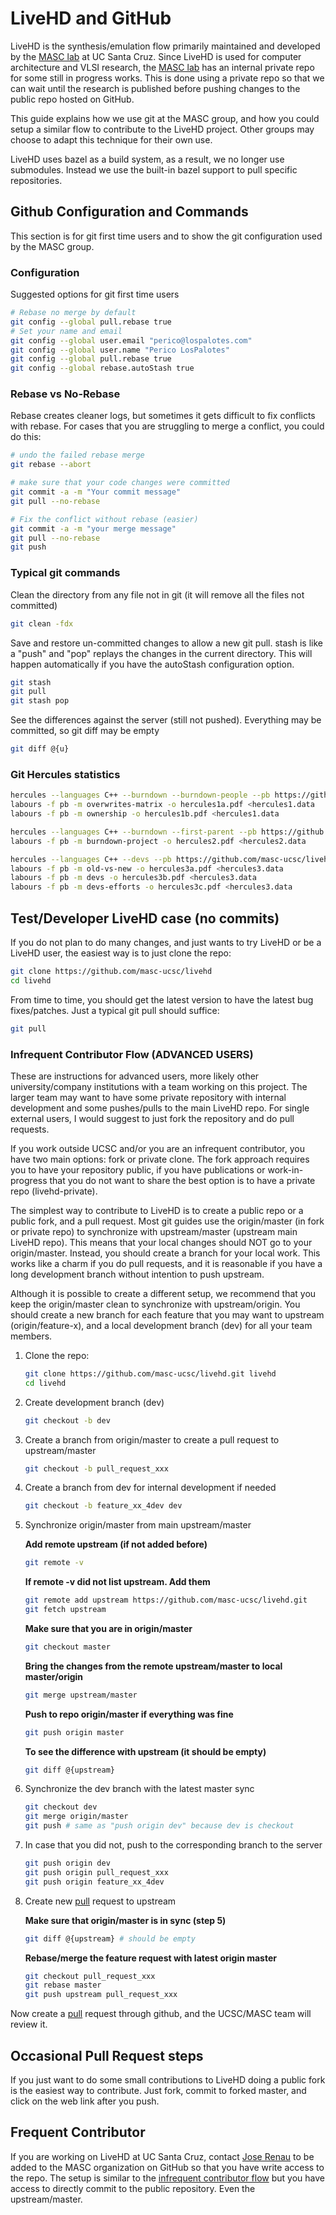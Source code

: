 # LiveHD and GitHub

LiveHD is the synthesis/emulation flow primarily maintained and developed by
the [MASC lab][masc] at UC Santa Cruz. Since LiveHD is used for computer
architecture and VLSI research, the [MASC lab][masc] has an internal private
repo for some still in progress works. This is done using a private repo so
that we can wait until the research is published before pushing changes to the
public repo hosted on GitHub.

This guide explains how we use git at the MASC group, and how you could setup a
similar flow to contribute to the LiveHD project. Other groups may choose to
adapt this technique for their own use.

LiveHD uses bazel as a build system, as a result, we no longer use submodules.
Instead we use the built-in bazel support to pull specific repositories.

## Github Configuration and Commands

This section is for git first time users and to show the git configuration used
by the MASC group.

### Configuration

Suggested options for git first time users

```sh
# Rebase no merge by default
git config --global pull.rebase true
# Set your name and email
git config --global user.email "perico@lospalotes.com"
git config --global user.name "Perico LosPalotes"
git config --global pull.rebase true
git config --global rebase.autoStash true
```

### Rebase vs No-Rebase

Rebase creates cleaner logs, but sometimes it gets difficult to fix conflicts
with rebase. For cases that you are struggling to merge a conflict, you could
do this:

```sh
# undo the failed rebase merge
git rebase --abort

# make sure that your code changes were committed
git commit -a -m "Your commit message"
git pull --no-rebase

# Fix the conflict without rebase (easier)
git commit -a -m "your merge message"
git pull --no-rebase
git push
```

### Typical git commands

Clean the directory from any file not in git (it will remove all the files not committed)

```sh
git clean -fdx
```

Save and restore un-committed changes to allow a new git pull. stash is like a
"push" and "pop" replays the changes in the current directory. This will happen
automatically if you have the autoStash configuration option.

```sh
git stash
git pull
git stash pop
```

See the differences against the server (still not pushed). Everything may be
committed, so git diff may be empty

```sh
git diff @{u}
```

### Git Hercules statistics

```sh
hercules --languages C++ --burndown --burndown-people --pb https://github.com/masc-ucsc/livehd >hercules1.data
labours -f pb -m overwrites-matrix -o hercules1a.pdf <hercules1.data
labours -f pb -m ownership -o hercules1b.pdf <hercules1.data

hercules --languages C++ --burndown --first-parent --pb https://github.com/masc-ucsc/livehd >hercules2.data
labours -f pb -m burndown-project -o hercules2.pdf <hercules2.data

hercules --languages C++ --devs --pb https://github.com/masc-ucsc/livehd >hercules3.data
labours -f pb -m old-vs-new -o hercules3a.pdf <hercules3.data
labours -f pb -m devs -o hercules3b.pdf <hercules3.data
labours -f pb -m devs-efforts -o hercules3c.pdf <hercules3.data
```

## Test/Developer LiveHD case (no commits)

If you do not plan to do many changes, and just wants to try LiveHD or be a
LiveHD user, the easiest way is to just clone the repo:

```sh
git clone https://github.com/masc-ucsc/livehd
cd livehd
```

From time to time, you should get the latest version to have the latest bug fixes/patches.
Just a typical git pull should suffice:

```sh
git pull
```

### Infrequent Contributor Flow (ADVANCED USERS)

These are instructions for advanced users, more likely other university/company
institutions with a team working on this project. The larger team may want to
have some private repository with internal development and some pushes/pulls to
the main LiveHD repo. For single external users, I would suggest to just fork
the repository and do pull requests.

If you work outside UCSC and/or you are an infrequent contributor, you have two
main options: fork or private clone. The fork approach requires you to have
your repository public, if you have publications or work-in-progress that you
do not want to share the best option is to have a private repo (livehd-private).

The simplest way to contribute to LiveHD is to create a public repo or a public
fork, and a pull request. Most git guides use the origin/master (in fork or
private repo) to synchronize with upstream/master (upstream main LiveHD repo).
This means that your local changes should NOT go to your origin/master.
Instead, you should create a branch for your local work. This works like a
charm if you do pull requests, and it is reasonable if you have a long
development branch without intention to push upstream.

Although it is possible to create a different setup, we recommend that you keep
the origin/master clean to synchronize with upstream/origin. You should create
a new branch for each feature that you may want to upstream (origin/feature-x),
and a local development branch (dev) for all your team members.

1.  Clone the repo:

    ```sh
    git clone https://github.com/masc-ucsc/livehd.git livehd
    cd livehd
    ```

2.  Create development branch (dev)

    ```sh
    git checkout -b dev
    ```

3.  Create a branch from origin/master to create a pull request to upstream/master

    ```sh
    git checkout -b pull_request_xxx
    ```

4.  Create a branch from dev for internal development if needed

    ```sh
    git checkout -b feature_xx_4dev dev
    ```

5.  Synchronize origin/master from main upstream/master

    **Add remote upstream (if not added before)**

    ```sh
    git remote -v
    ```

    **If remote -v did not list upstream. Add them**

    ```sh
    git remote add upstream https://github.com/masc-ucsc/livehd.git
    git fetch upstream
    ```

    **Make sure that you are in origin/master**

    ```sh
    git checkout master
    ```

    **Bring the changes from the remote upstream/master to local master/origin**

    ```sh
    git merge upstream/master
    ```

    **Push to repo origin/master if everything was fine**

    ```sh
    git push origin master
    ```

    **To see the difference with upstream (it should be empty)**

    ```sh
    git diff @{upstream}
    ```

6.  Synchronize the dev branch with the latest master sync

    ```sh
    git checkout dev
    git merge origin/master
    git push # same as "push origin dev" because dev is checkout
    ```

7.  In case that you did not, push to the corresponding branch to the server

    ```sh
    git push origin dev
    git push origin pull_request_xxx
    git push origin feature_xx_4dev
    ```

8.  Create new [pull][pull] request to upstream

    **Make sure that origin/master is in sync (step 5)**

    ```sh
    git diff @{upstream} # should be empty
    ```

    **Rebase/merge the feature request with latest origin master**

    ```sh
    git checkout pull_request_xxx
    git rebase master
    git push upstream pull_request_xxx
    ```

Now create a [pull][pull] request through github, and the UCSC/MASC team will review it.

## Occasional Pull Request steps

If you just want to do some small contributions to LiveHD doing a public fork is the
easiest way to contribute. Just fork, commit to forked master, and click on the web link
after you push.

## Frequent Contributor

If you are working on LiveHD at UC Santa Cruz, contact [Jose
Renau](http://users.soe.ucsc.edu/~renau/) to be added to the MASC organization
on GitHub so that you have write access to the repo. The setup is similar to
the [infrequent contributor flow](#infrequent-contributor-flow) but you have
access to directly commit to the public repository. Even the upstream/master.

[pull]: https://help.github.com/articles/creating-a-pull-request
[masc]: http://masc.soe.ucsc.edu/
